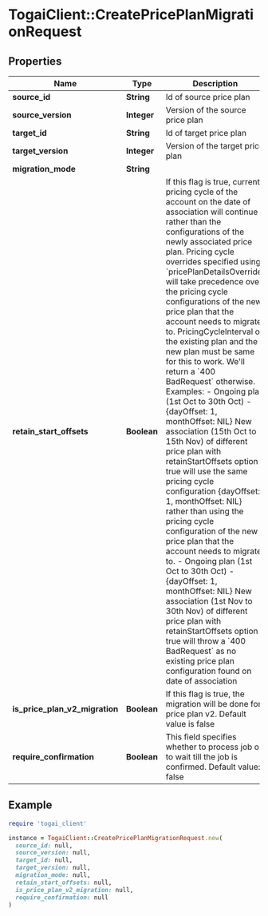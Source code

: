 # TogaiClient::CreatePricePlanMigrationRequest

## Properties

| Name | Type | Description | Notes |
| ---- | ---- | ----------- | ----- |
| **source_id** | **String** | Id of source price plan |  |
| **source_version** | **Integer** | Version of the source price plan |  |
| **target_id** | **String** | Id of target price plan | [optional] |
| **target_version** | **Integer** | Version of the target price plan | [optional] |
| **migration_mode** | **String** |  |  |
| **retain_start_offsets** | **Boolean** | If this flag is true, current pricing cycle of the account on the date of association will continue rather  than the configurations of the newly associated price plan. Pricing cycle overrides specified  using  &#x60;pricePlanDetailsOverride&#x60; will take precedence over the pricing cycle configurations of  the new price plan that the account needs to migrate to. PricingCycleInterval of the existing plan and  the new plan must be same for this to work. We&#39;ll return a &#x60;400 BadRequest&#x60; otherwise. Examples:   - Ongoing plan (1st Oct to 30th Oct) - {dayOffset: 1, monthOffset: NIL}     New association (15th Oct to 15th Nov) of different price plan with retainStartOffsets option true      will use the same pricing cycle configuration {dayOffset: 1, monthOffset: NIL} rather than using the     pricing cycle configuration of the new price plan that the account needs to migrate to.   - Ongoing plan (1st Oct to 30th Oct) - {dayOffset: 1, monthOffset: NIL}     New association (1st Nov to 30th Nov) of different price plan with retainStartOffsets option true will     throw a &#x60;400 BadRequest&#x60; as no existing price plan configuration found on date of association  | [optional] |
| **is_price_plan_v2_migration** | **Boolean** | If this flag is true, the migration will be done for price plan v2. Default value is false  | [optional] |
| **require_confirmation** | **Boolean** | This field specifies whether to process job or to wait till the job is confirmed. Default value: false  | [optional] |

## Example

```ruby
require 'togai_client'

instance = TogaiClient::CreatePricePlanMigrationRequest.new(
  source_id: null,
  source_version: null,
  target_id: null,
  target_version: null,
  migration_mode: null,
  retain_start_offsets: null,
  is_price_plan_v2_migration: null,
  require_confirmation: null
)
```

